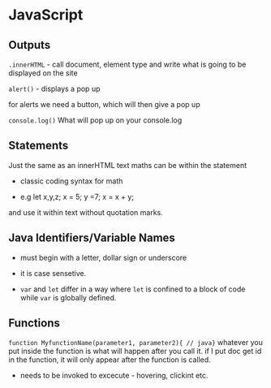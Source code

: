# JavaScript

## Outputs 

`.innerHTML` - call document, element type and write what is going to be displayed on the site

`alert()` - displays a pop up 

for alerts we need a button, which will then give a pop up 

`console.log()` What will pop up on your console.log


## Statements

Just the same as an innerHTML text maths can be within the statement 

* classic coding syntax for math

* e.g let x,y,z; 
x = 5;
y =7;
x = x + y; 

and use it within text without quotation marks. 


## Java Identifiers/Variable Names

* must begin with a letter, dollar sign or underscore

* it is case sensetive. 

* `var` and `let` differ in a way where `let` is confined to a block of code while `var` is globally defined. 


## Functions

`function MyfunctionName(parameter1, parameter2){ // java}` whatever you put inside the function is what will happen after you call it. if I put doc get id in the function, it will only appear after the function is called. 

* needs to be invoked to excecute - hovering, clickint etc. 